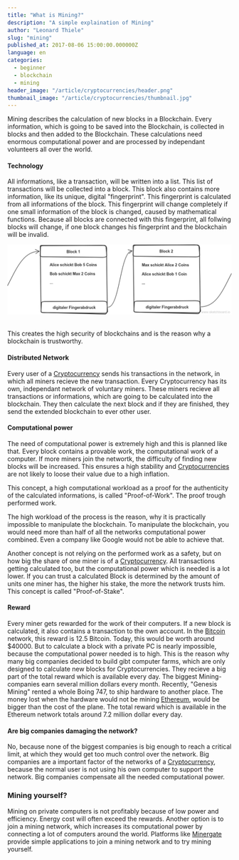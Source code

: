 ```yaml
---
title: "What is Mining?"
description: "A simple explaination of Mining"
author: "Leonard Thiele"
slug: "mining"
published_at: 2017-08-06 15:00:00.000000Z
language: en
categories:
  - beginner
  - blockchain
  - mining
header_image: "/article/cryptocurrencies/header.png"
thumbnail_image: "/article/cryptocurrencies/thumbnail.jpg"
---
```


Mining describes the calculation of new blocks in a Blockchain. Every information, which is going to be saved into the Blockchain, is collected in blocks and then added to the Blockchain. These calculations need enormous computational power and are processed by independant volunteers all over the world.


#### Technology

All informations, like a transaction, will be written into a list. This list of transactions will be collected into a block. This block also contains more information, like its unique, digital "fingerprint". This fingerprint is calculated from all informations of the block. This fingerprint will change completely if one small information of the block is changed, caused by mathematical functions.
Because all blocks are connected with this fingerprint, all follwing blocks will change, if one block changes his fingerprint and the blockchain will be invalid. <br>

![Blockchain Einfach](/article/cryptocurrencies/cryptocurrencies_block.png)

<br>
This creates the high security of blockchains and is the reason why a blockchain is trustworthy.

#### Distributed Network

Every user of a [Cryptocurrency](/en/article/cryptocurrencies) sends his transactions in the network, in which all miners recieve the new transaction.
Every Cryptocurrency has its own, independant network of voluntary miners. These miners recieve all transactions or informations, which are going to be calculated into the blockchain. They then calculate the next block and if they are finished, they send the extended blockchain to ever other user.

#### Computational power

The need of computational power is extremely high and this is planned like that. Every block contains a provable work, the computational work of a computer. If more miners join the networtk, the difficulty of finding new blocks will be increased. This ensures a high stability and [Cryptocurrencies](/en/article/cryptocurrencies) are not likely to loose their value due to a high inflation.

This concept, a high computational workload as a proof for the authenticity of the calculated informations, is called "Proof-of-Work". The proof trough performed work.

The high workload of the process is the reason, why it is practically impossible to manipulate the blockchain.
To manipulate the blockchain, you would need more than half of all the networks computational power combined. Even a company like Google would not be able to achieve that.

Another concept is not relying on the performed work as a safety, but on how big the share of one miner is of a [Cryptocurrency](/en/article/cryptocurrencies). All transactions getting calculated too, but the computational power which is needed is a lot lower. If you can trust a calculated Block is determined by the amount of units one miner has, the higher his stake, the more the network trusts him. This concept is called "Proof-of-Stake".

#### Reward

Every miner gets rewarded for the work of their computers. If a new block is calculated, it also contains a transaction to the own account. In the [Bitcoin](/en/article/bitcoin) network, this reward is 12.5 Bitcoin. Today, this would be worth around $40000. But to calculate a block with a private PC is nearly impossible, because the computational power needed is to high. This is the reason why many big companies decided to build gibt computer farms, which are only designed to calculate new blocks for Cryptocurrencies. They recieve a big part of the total reward which is available every day. The biggest Mining-companies earn several million dollars every month. Recently, "Genesis Mining" rented a whole Boing 747, to ship hardware to another place. The money lost when the hardware would not be mining [Ethereum](/en/article/ethereum), would be bigger than the cost of the plane. The total reward which is available in the Ethereum network totals around 7.2 million dollar every day.

#### Are big companies damaging the network?

No, because none of the biggest companies is big enough to reach a critical limit, at which they would get too much control over the network. Big companies are a important factor of the networks of a [Cryptocurrency](/article/cryptocurrencies), because the normal user is not using his own computer to support the network. Big companies compensate all the needed computational power.

### Mining yourself?

Mining on private computers is not profitably because of low power and efficiency. Energy cost will often exceed the rewards. Another option is to join a mining network, which increases its computational power by connecting a lot of computers around the world. Platforms like  <a href="https://minergate.com/" target="_blank">Minergate</a> provide simple applications to join a mining network and to try mining yourself.